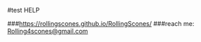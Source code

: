 
#test
HELP

###https://rollingscones.github.io/RollingScones/
###reach me: Rolling4scones@gmail.com

